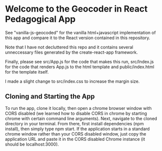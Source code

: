 # Welcome to the Geocoder in React Pedagogical App

See "vanilla-js-geocoded" for the vanilla html+javascript implementation of this app and compare it to the React version contained in this repository.

Note that I have not decluttered this repo and it contains several unneccessary files generated by the create-react-app framework. 

Finally, please see src/App.js for the code that makes this run, src/Index.js for the code that renders App.js to the html template and public/index.html for the template itself. 

I made a slight change to src/index.css to increase the margin size.

## Cloning and Starting the App

To run the app, clone it locally, then open a chrome browser window with CORS disabled (we learned how to disable CORS in chrome by starting chrome with certain command line arguments). Next, navigate to the cloned directory in your terminal. From there, first install dependencies (npm install), then simply type npm start. If the application starts in a standard chrome window rather than your CORS disabled window, just copy the application URL and paste it in the CORS disabled Chrome instance (it should be localhost:3000). 